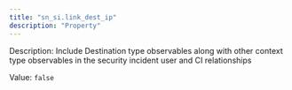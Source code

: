 ```yaml
---
title: "sn_si.link_dest_ip"
description: "Property"
---
```


Description: Include Destination type observables along with other context type observables in the security incident user and CI relationships

Value: `false`